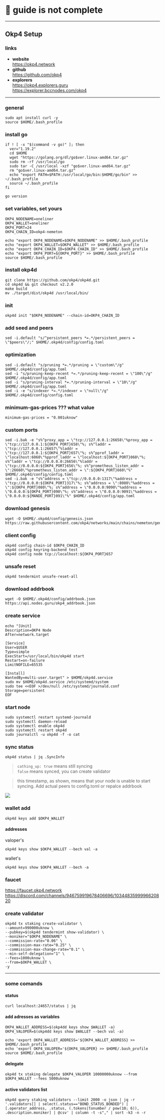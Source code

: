 # 🛑 guide is not complete
____

## Okp4 Setup

### links
- **website**    
https://okp4.network    
- **github**    
https://github.com/okp4
- **explorers**    
https://okp4.explorers.guru    
https://explorer.bccnodes.com/okp4

____

### general
```sudo apt update && sudo apt upgrade -y
sudo apt install curl -y
source $HOME/.bash_profile
```

### install go
```
if ! [ -x "$(command -v go)" ]; then
  ver="1.19.2"
  cd $HOME
  wget "https://golang.org/dl/go$ver.linux-amd64.tar.gz"
  sudo rm -rf /usr/local/go
  sudo tar -C /usr/local -xzf "go$ver.linux-amd64.tar.gz"
  rm "go$ver.linux-amd64.tar.gz"
  echo "export PATH=$PATH:/usr/local/go/bin:$HOME/go/bin" >> ~/.bash_profile
  source ~/.bash_profile
fi
```
```
go version
```

### set variables, set yours
```
OKP4_NODENAME=oneliner
OKP4_WALLET=oneliner
OKP4_PORT=24
OKP4_CHAIN_ID=okp4-nemeton
```
```
echo "export OKP4_NODENAME=$OKP4_NODENAME" >> $HOME/.bash_profile
echo "export OKP4_WALLET=$OKP4_WALLET" >> $HOME/.bash_profile
echo "export OKP4_CHAIN_ID=$OKP4_CHAIN_ID" >> $HOME/.bash_profile
echo "export OKP4_PORT=${OKP4_PORT}" >> $HOME/.bash_profile
source $HOME/.bash_profile
```

### install okp4d
```
git clone https://github.com/okp4/okp4d.git
cd okp4d && git checkout v2.2.0
make build
mv ./target/dist/okp4d /usr/local/bin/
```

### init
```
okp4d init "$OKP4_NODENAME" --chain-id=OKP4_CHAIN_ID
```

### add seed and peers 
```peers="994c9398e55947b2f1f45f33fbdbffcbcad655db@okp4-testnet.nodejumper.io:29656,370a5d94910f2367ce15c7af07b4a4f552824085@138.68.158.147:26656,0de35a0f8beae7107271d8691a89fef55afd571f@194.163.133.140:26656,4de1cff160aac3c76c0fa5618ffdcdcffcf37cbe@207.244.236.52:26656,0007478807ab460738faac0758d94bdabeffd5d9@167.235.143.135:26656,6401459caad72c00fcb6704149dbe7025213281c@54.82.98.80:26656,9aad7337869f0f3caf5744d0679859670316f381@65.108.63.58:26656,2bfd405e8f0f176428e2127f98b5ec53164ae1f0@142.132.149.118:26656,5a71f2ed3a7a69a15f7dfcb3a92ab4d7f9e3db76@95.217.235.147:26656,5c5b4e55c3af67875efba1b78fbeee77db54cef5@88.198.39.43:26776,bbf1fb5c94a9938a09af845b8cc89cac69257e33@185.202.238.254:26656,38db262effc2a904a0a902edfb99c55f6825edd8@52.231.156.226:26656,9917f412470344841e913415a5ea5da9da96a8fa@65.108.238.217:11014,92a51dc2424d5d19412fa1c1fcafb8af3b5c4137@77.51.200.79:26656,75d27d10f38155f2ffbcd89b7323badf4f3c7baf@65.108.253.94:26656,4b2e5c9baa158478f3e76dc2af35082b8cc4eb25@46.101.9.115:26656,394ee378f82a2c7e73dbb601b4e266d3f5185b47@65.108.124.54:37656,33cdd436b0dfaefb9fe9f834330ccbc0510120c3@5.161.54.117:26656,5fc8c51583a51477114d7df0e553b02096e2c860@161.35.168.89:26656,a94957731607fac7639c6b767aa449e60d0941a9@4.235.120.91:46656,2cb6f390acddc70609f52c285911d07a1a6bbccd@117.1.132.79:26656,c8b6a4a0d7649a30dc96eeebc3f99a3c6f922ea0@38.242.219.104:26656,0c475a2dafa4e2fff52114ce5d84b1144c4296c6@138.68.128.159:26656,cdd1ca4df40df0dbba1c095b89d51090e811b29d@5.161.52.56:26656,dd4cdfde3788c9f6387ea7f32ecacb0a8a4932e7@65.21.247.135:26656,2bdac5e68872b28fed6a3ae114612bfe643c25c9@38.242.146.53:26656,f5263e4ab184f6990aacfaa5388a4cb6c7f6dd1c@45.85.249.116:26656,b800cd6918d9cb7c769bf42fb257ccaef7b571b0@65.108.230.161:11156,9e3109ba10d8cdb18d37dde787665ad1b38a85ed@65.108.235.107:12656,81cf0d0ae52dc92f1a0f89c306a37ae2b57cffe8@20.243.106.99:26656,8a6f55d50bb1b22483ae40ddd19d40486f720c42@5.161.93.248:26656,e488d1126edce82f9faa68f201811df6d2006d8e@38.242.244.72:26656,f27cfc89e60166c4dcb859710a5d12051fb20fbd@154.12.225.88:26656,c3e1646029109c374bedb4c1737c86a8d389a419@146.190.209.11:26656,2590f28592a97137de0b6f68043225e2890054b0@65.108.229.225:37656,89a8c6e1099fd6c4abd6522c574b939b2045f7fb@66.175.234.3:26656,0b7a7bb8251ab238bf292911055cd752138546de@194.5.152.172:26656,5dd460566b63d929fc8dd1e1ae52c9a26920fab3@162.55.43.133:26656,7da790c663d678cb064ff4fba04556dcf18bda2c@65.109.70.23:17656,7447f19178cbb41330bf7112a1b2e17ae6007071@199.204.45.15:2456,270a714b6ea789d9a6472f158118043e643a5491@77.232.37.67:26656,2911ca079d686d75fea411e5dea83fb305269f93@116.202.161.165:27656,ee16105fc680d8690c395cee8f01456464a09b11@5.161.72.10:26656,aa5cc52860381e60f38e88fc3c7f47e04078eaf4@45.87.104.113:61656,8db12a66e6381fad19b3d8d96cc9371ba7e2ff25@38.242.247.183:26656,16a604f8433df064bfa9c958c20dde16d9f2f0ec@165.227.236.144:26656,cc15ceec925e511f9f660deb3671770341abee18@86.48.20.122:26656,080f51ee75de47fa74aa35b87cc46051da47b20b@165.22.203.183:26656,873851ddeee527352fc16802c866e41cd36565d8@65.109.30.197:22656,b8fddd530b2d8347212615b6a68c447aba0aed64@161.35.37.194:26656,de245278be4c3540f0a6a867c4bac83155b4ebac@178.62.30.239:46656,f1fc62c9554a2682cba2961bde18c19ebea5c1a0@34.125.207.91:26656,9b8cd8bac2fa12f68e2c759042c982901f9527fe@86.48.1.142:26656,b3698769d3fcede4d6b383aab606d09ae890d679@206.189.120.109:26656,6fc2bb503dc47b5a9ce2b51582f56259f180b09b@174.138.34.33:26656,0f68684eeb29b62cc650ae48ad944e573c6a6bec@38.242.238.46:26656,02d428f4933c832e4a24307704b5181bc7cd43f0@137.184.225.125:2456,49554e7e24afbdf04b5ba50ec0266f0aef989280@40.114.199.194:26656,c486053dc7c96e831781ca4c8b3c8c3da04b9059@84.54.23.199:26656,3664b233b8d63ef9f65733271fc2a646716a4f26@190.2.155.67:28656,7dc9e97aba15de7055d4ea98114aa231bed4f064@34.127.75.186:26656,c0864edb1e36c52dbee47ce38d8b47ec364a9eb9@135.181.24.128:28656,7269c0c69310de9f26cb030a7be2e8bd4561997c@143.198.60.85:26656,ff201c380cc1fe22039a627ffbe22ffb594aec46@95.217.1.37:26656,c0eaf7908a62b83e5f7ee3d6ccab207343c15b93@90.188.3.212:26656,bfbd634aed4299b726424c744dee68c0675c88f5@65.108.124.172:29656,a6401a34c3c7bd94ee29e7d2d5c46b0f2c653d44@164.92.218.193:26656,d5c713eb9880e92b1a6cdb2c4804466a32d133d3@161.35.42.118:26656,cf796b322e34d68a276b352222bb7b2293ed953a@217.199.117.158:56656,5d0ada752728ad5dd8c62d9866fdef2b7322cc26@45.79.250.108:26656,1419aab2e0c25d559e5e213e81667af1e96e95f6@45.10.154.127:26656,505061abd18857b22c354bedb3bd755c76b10ba0@157.230.85.65:26656,dc48a2e124a0667504c6f6b74db0511e8ffba516@65.108.68.233:26601,6c1dfe43d9c0c06f639f7deb6c3b8bb3cabc2647@68.183.12.38:26656,23bf0ceca59442aa869ab95e55c573f2a7b6819b@46.101.159.195:26656,58b5a8b2c6c8945cd478668f2e148b0458753ede@178.62.1.156:26656,36a9b03ae5418c296481f1420dae7442050150fb@174.138.1.118:26656,3084dd928a8263277ac69dc0e4f830f702b0da1b@65.109.60.239:34656,c327443ba07332c6d03eaaff81405bf7eb89ec68@194.146.13.229:26656,187239e6534515df119904481b812b52ab0b2a27@209.97.177.123:26656,aa9190840ec2125148c1fcc61b2bcdb01aacce35@188.166.49.152:26656,bb4c7919c1c8cb5d3fed102f6019142f3a71c9f5@77.91.123.193:26656,3384179374755adcadc666170e22f504167fa8e0@38.242.214.172:2456,52f195ea69bb2f4e4c0ffe15a1814ae5ccbc4d8f@38.242.132.159:26656,4d8406189309d6afb008e87f893d35dd10a9a2ec@45.88.223.161:26656,4bb02c1155e43b54b7e458a771afa5f80c8207f0@89.163.231.30:26656,b576762786c937362c7b5884bcbc3774b4df8f60@128.199.49.113:26656,bf5802cfd8688e84ac9a8358a090e99b5b769047@135.181.176.109:53656,604042c495368c0b3513b8541dbf88e217d52cdf@207.180.223.111:26656,8a9395393163fe97ff6a45203fd4a59b5171664a@91.230.110.94:26656,2596ec3b54d2c628ffb6c3f0b43cbd46eadbf11f@65.108.129.29:60656,e39f99ef512beef680e588c363715991485406d9@194.146.13.106:26656,5a4865ccf89affef7a99e83b31f96ac898cfb3ef@159.65.206.7:26656,93afa43fa4ebf0fa7144fd0a15024caac1f4f87e@45.91.170.80:26656,03d719f115066060976adb6e45270d319bc9de21@143.198.150.51:26656,951bae8787569f0c33651edbac40c97afc6ae198@88.255.100.129:26656,4c4258747e1b94826694b8e946707c20d544ab29@137.184.86.70:26656,41d5b172abaf694eb30d05625c6d187b48ad4585@95.216.217.85:26656,0bc82a3608bf73761e05ac592686891a40d90e5a@195.3.222.188:26656,7f3a30c3a7663bb91f1fe16e1eb45dbe91988a4d@178.63.102.172:56656"
sed -i.default "s/^persistent_peers *=.*/persistent_peers = \"$peers\"/;" $HOME/.okp4d/config/config.toml
```

### optimization
```
sed -i.default "s/pruning *=.*/pruning = \"custom\"/g" $HOME/.okp4d/config/app.toml
sed -i "s/pruning-keep-recent *=.*/pruning-keep-recent = \"100\"/g" $HOME/.okp4d/config/app.toml
sed -i "s/pruning-interval *=.*/pruning-interval = \"10\"/g" $HOME/.okp4d/config/app.toml
sed -i -e "s/indexer *=.*/indexer = \"null\"/g" $HOME/.okp4d/config/config.toml
```

### minimum-gas-prices ??? what value
```
minimum-gas-prices = "0.001uknow"
```

### custom ports
```
sed -i.bak -e "s%^proxy_app = \"tcp://127.0.0.1:26658\"%proxy_app = \"tcp://127.0.0.1:${OKP4_PORT}658\"%; s%^laddr = \"tcp://127.0.0.1:26657\"%laddr = \"tcp://127.0.0.1:${OKP4_PORT}657\"%; s%^pprof_laddr = \"localhost:6060\"%pprof_laddr = \"localhost:${OKP4_PORT}060\"%; s%^laddr = \"tcp://0.0.0.0:26656\"%laddr = \"tcp://0.0.0.0:${OKP4_PORT}656\"%; s%^prometheus_listen_addr = \":26660\"%prometheus_listen_addr = \":${OKP4_PORT}660\"%" $HOME/.okp4d/config/config.toml
sed -i.bak -e "s%^address = \"tcp://0.0.0.0:1317\"%address = \"tcp://0.0.0.0:${OKP4_PORT}317\"%; s%^address = \":8080\"%address = \":${OKP4_PORT}080\"%; s%^address = \"0.0.0.0:9090\"%address = \"0.0.0.0:${OKP4_PORT}090\"%; s%^address = \"0.0.0.0:9091\"%address = \"0.0.0.0:${MANDE_PORT}091\"%" $HOME/.okp4d/config/app.toml
```

### download genesis
```
wget -O $HOME/.okp4d/config/genesis.json https://raw.githubusercontent.com/okp4/networks/main/chains/nemeton/genesis.json
```

### client config
```
okp4d config chain-id $OKP4_CHAIN_ID
okp4d config keyring-backend test
okp4d config node tcp://localhost:${OKP4_PORT}657
```

### unsafe reset
```
okp4d tendermint unsafe-reset-all
```

### download addrbook
```
wget -O $HOME/.okp4d/config/addrbook.json https://api.nodes.guru/okp4_addrbook.json
```

### create service
```
echo "[Unit]
Description=OKP4 Node
After=network.target

[Service]
User=$USER
Type=simple
ExecStart=/usr/local/bin/okp4d start
Restart=on-failure
LimitNOFILE=65535

[Install]
WantedBy=multi-user.target" > $HOME/okp4d.service
sudo mv $HOME/okp4d.service /etc/systemd/system
sudo tee <<EOF >/dev/null /etc/systemd/journald.conf
Storage=persistent
EOF
```

### start node
```
sudo systemctl restart systemd-journald
sudo systemctl daemon-reload
sudo systemctl enable okp4d
sudo systemctl restart okp4d
sudo journalctl -u okp4d -f -o cat
```

### sync status
```
okp4d status | jq .SyncInfo
```
> `cathing_up: true` means still syncing    
> `false` means synced, you can create validator    

> this timestamp, as shown, means that your node is unable to start syncing. Add actual peers to config.toml or repalce addrbook    

![](https://github.com/toolfun/pics/blob/main/1970sync.jpg)

### wallet add
```
okp4d keys add $OKP4_WALLET
```

#### addresses
valoper's
```
okp4d keys show $OKP4_WALLET --bech val -a
```
wallet's
```
okp4d keys show $OKP4_WALLET --bech -a
```

### faucet
https://faucet.okp4.network    
https://discord.com/channels/946759919678406696/1034483599996620820
    
### create validator
```
okp4d tx staking create-validator \
--amount=990000uknow \
--pubkey=$(okp4d tendermint show-validator) \
--moniker="$OKP4_NODENAME" \
--commission-rate="0.06" \
--commission-max-rate="0.25" \
--commission-max-change-rate="0.1" \
--min-self-delegation="1" \
--fees=1000uknow \
--from=$OKP4_WALLET \
-y
```
____

### some comands
#### status
```
curl localhost:24657/status | jq
```

#### add adresses as variables
```
OKP4_WALLET_ADDRESS=$(okp4dd keys show $WALLET -a)
OKP4_VALOPER=$(okp4dd keys show $WALLET --bech val -a)
```
```
echo 'export OKP4_WALLET_ADDRESS='${OKP4_WALLET_ADDRESS} >> $HOME/.bash_profile
echo 'export OKP4_VALOPER='${OKP4_VALOPER} >> $HOME/.bash_profile
source $HOME/.bash_profile
```

#### delegate
```
okp4d tx staking delegate $OKP4_VALOPER 10000000uknow --from $OKP4_WALLET --fees 5000uknow
```
#### active validators list
```
okp4d query staking validators --limit 2000 -o json | jq -r '.validators[] | select(.status=="BOND_STATUS_BONDED") | [.operator_address, .status, (.tokens|tonumber / pow(10; 6)), .description.moniker] | @csv' | column -t -s"," | sort -k3 -n -r
```
